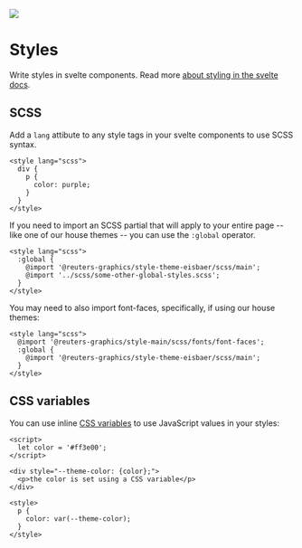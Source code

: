 ![](https://graphics.thomsonreuters.com/style-assets/images/logos/reuters-graphics-logo/svg/graphics-logo-color-dark.svg)

# Styles

Write styles in svelte components. Read more [about styling in the svelte docs](https://svelte.dev/tutorial/styling).

## SCSS

Add a `lang` attibute to any style tags in your svelte components to use SCSS syntax.

```svelte
<style lang="scss">
  div {
    p {
      color: purple;
    }
  }
</style>
```

If you need to import an SCSS partial that will apply to your entire page -- like one of our house themes -- you can use the `:global` operator.

```svelte
<style lang="scss">
  :global {
    @import '@reuters-graphics/style-theme-eisbaer/scss/main';
    @import '../scss/some-other-global-styles.scss';
  }
</style>
```

You may need to also import font-faces, specifically, if using our house themes:

```svelte
<style lang="scss">
  @import '@reuters-graphics/style-main/scss/fonts/font-faces';
  :global {
    @import '@reuters-graphics/style-theme-eisbaer/scss/main';
  }
</style>
```

## CSS variables

You can use inline [CSS variables](https://developer.mozilla.org/en-US/docs/Web/CSS/Using_CSS_custom_properties) to use JavaScript values in your styles:

```svelte
<script>
  let color = '#ff3e00';
</script>

<div style="--theme-color: {color};">
  <p>the color is set using a CSS variable</p>
</div>

<style>
  p {
    color: var(--theme-color);
  }
</style>
```

